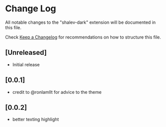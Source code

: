 # Change Log

All notable changes to the "shalev-dark" extension will be documented in this file.

Check [Keep a Changelog](http://keepachangelog.com/) for recommendations on how to structure this file.

## [Unreleased]

- Initial release

## [0.0.1]

- credit to @ronlamllt for advice to the theme

## [0.0.2]

- better texting highlight